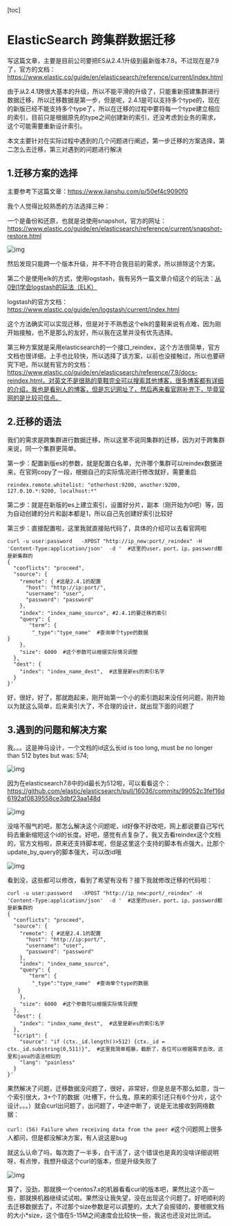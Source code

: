 [toc]



# ElasticSearch 跨集群数据迁移

写这篇文章，主要是目前公司要把ES从2.4.1升级到最新版本7.8，不过现在是7.9了，官方的文档：https://www.elastic.co/guide/en/elasticsearch/reference/current/index.html

由于从2.4.1跨很大基本的升级，所以不能平滑的升级了，只能重新搭建集群进行数据迁移，所以迁移数据是第一步，但是呢，2.4.1是可以支持多个type的，现在的新版已经不能支持多个type了，所以在迁移的过程中要将每一个type建立相应的索引，目前只是根据原先的type之间创建新的索引，还没考虑到业务的需求，这个可能需要重新设计索引。

本文主要针对在实际过程中遇到的几个问题进行阐述，第一步迁移的方案选择，第二怎么去迁移，第三对遇到的问题进行解决

## 1.迁移方案的选择

主要参考下这篇文章：https://www.jianshu.com/p/50ef4c9090f0

我个人觉得比较熟悉的方法选择三种：

一个是备份和还原，也就是说使用snapshot，官方的网址：https://www.elastic.co/guide/en/elasticsearch/reference/current/snapshot-restore.html

![img](https://homan-blog.oss-cn-beijing.aliyuncs.com/study-demo/elastic-search-demo/20210503234007.png)

 

然后发现只能跨一个版本升级，并不不符合我目前的需求，所以排除这个方案。

第二个是使用elk的方式，使用logstash，我有另外一篇文章介绍这个的玩法：[从0到1学会logstash的玩法（ELK）](https://www.cnblogs.com/zsql/p/13143445.html)

logstash的官方文档：https://www.elastic.co/guide/en/logstash/current/index.html

这个方法确实可以实现迁移，但是对于不熟悉这个elk的童鞋来说有点难，因为刚开始接触，也不是那么的友好，所以我在这里并没有优先选择。

第三种方案就是采用elasticsearch的一个接口_reindex，这个方法很简单，官方文档也很详细，上手也比较快，所以选择了该方案，以前也没接触过，所以也要研究下吧，所以就有官方的文档：https://www.elastic.co/guide/en/elasticsearch/reference/7.9/docs-reindex.html，对英文不是很熟的童鞋完全可以搜索其他博客，很多博客都有详细的介绍，我也是看别人的博客，但是忘记网址了，然后再来看官网补充下，毕竟官网的是比较可信点。

## 2.迁移的语法

我们的需求是跨集群进行数据迁移，所以这里不说同集群的迁移，因为对于跨集群来说，同一个集群更简单。

第一步：配置新版es的参数，就是配置白名单，允许哪个集群可以reindex数据进来，在官网copy了一段，根据自己的实际情况进行修改就好，需要重启

```
reindex.remote.whitelist: "otherhost:9200, another:9200, 127.0.10.*:9200, localhost:*"
```

第二步：就是在新版的es上建立索引，设置好分片，副本（刚开始为0吧）等，因为自动创建的分片和副本都是1，所以自己先创建好索引比较好

第三步：直接配置啦，这里我就直接贴代码了，具体的介绍可以去看官网啦

```
curl -u user:password   -XPOST "http://ip_new:port/_reindex" -H 'Content-Type:application/json'  -d '  #这里的user，port，ip，password都是新集群的
{
  "conflicts": "proceed",
  "source": {
    "remote": { #这是2.4.1的配置
      "host": "http://ip:port/",  
      "username": "user",
      "password": "password"
    },
    "index": "index_name_source", #2.4.1的要迁移的索引
    "query": {
       "term": {
        "_type":"type_name"  #查询单个type的数据
}
    },
    "size": 6000  #这个参数可以根据实际情况调整
  },
  "dest": {
    "index": "index_name_dest",  #这里是新es的索引名字
  }
}'
```

好，很好，好了，那就跑起来，刚开始第一个小的索引跑起来没任何问题，刚开始以为就这么简单，后来索引大了，不合理的设计，就出现下面的问题了

## 3.遇到的问题和解决方案

我。。。这是神马设计，一个文档的id这么长id is too long, must be no longer than 512 bytes but was: 574;

![img](https://homan-blog.oss-cn-beijing.aliyuncs.com/study-demo/elastic-search-demo/20210503234053.png)

 因为在elasticsearch7.8中的id最长为512啦，可以看看这个：https://github.com/elastic/elasticsearch/pull/16036/commits/99052c3fef16d6192af0839558ce3dbf23aa148d

![img](https://homan-blog.oss-cn-beijing.aliyuncs.com/study-demo/elastic-search-demo/20210503234108.png)

没啥不服气的吧，那怎么解决这个问题呢，id好像不好改吧，网上都说要自己写代码去重新缩短这个id的长度。好吧，感觉有点复杂了，我又去看reindex这个文档的，官方文档啦，原来还支持脚本呢，但是这里这个支持的脚本有点强大，比那个update_by_query的脚本强大，可以改id哦

![img](https://homan-blog.oss-cn-beijing.aliyuncs.com/study-demo/elastic-search-demo/20210503234120.png)

 看到没，这些都可以修改，看到了希望有没有？接下我就修改迁移的代码啦：

```
curl -u user:password   -XPOST "http://ip_new:port/_reindex" -H 'Content-Type:application/json'  -d '  #这里的user，port，ip，password都是新集群的
{
  "conflicts": "proceed",
  "source": {
    "remote": { #这是2.4.1的配置
      "host": "http://ip:port/",  
      "username": "user",
      "password": "password"
    },
    "index": "index_name_source",
    "query": {
       "term": {
        "_type":"type_name"  #查询单个type的数据
　　}
    },
    "size": 6000  #这个参数可以根据实际情况调整
  },
  "dest": {
    "index": "index_name_dest",  #这里是新es的索引名字
  },
  "script": {
    "source": "if (ctx._id.length()>512) {ctx._id = ctx._id.substring(0,511)}",  #这里我简单粗暴，截断了，各位可以根据需求去改，这里和java的语法相似的
    "lang": "painless"
  }
}'
```

果然解决了问题，迁移数据没问题了，很好，非常好，但是总是不那么如意，当一个索引很大，3+个T的数据（吐槽下，什么鬼，原来的索引还只有6个分片，这个设计。。。）就会curl出问题了，出问题了，中途中断了，说是无法接收到网络数据：

`curl: (56) Failure when receiving data from the peer #`这个问题网上很多人都问，但是都没解决方案，有人说这是bug

就这么认命了吗，每次跑了一半多，白干活了，这个错误也是真的没啥详细说明呀，有点惨，我想升级这个curl的版本，但是升级失败了

![img](https://homan-blog.oss-cn-beijing.aliyuncs.com/study-demo/elastic-search-demo/20210503234223.png)

 算了，没劲，那就换一个centos7.x的机器看看curl的版本吧，果然比这个高一些，那就换机器继续试试啦。果然没让我失望，没在出现这个问题了。好吧顺利的去迁移数据去了，不过那个size参数是可以调整的，太大了会报错的，要根据文档的大小*size，这个值在5-15M之间速度会比较快一些，我这也还没对比测试。







